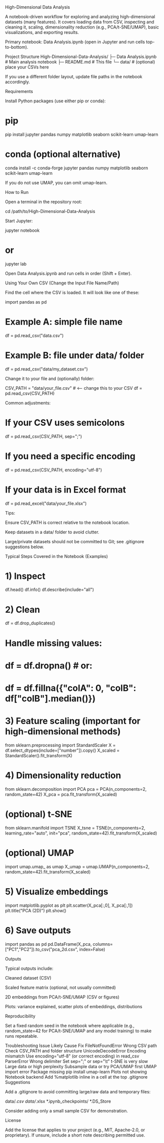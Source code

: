 High-Dimensional Data Analysis

A notebook-driven workflow for exploring and analyzing high-dimensional datasets (many features). It covers loading data from CSV, inspecting and cleaning it, scaling, dimensionality reduction (e.g., PCA/t-SNE/UMAP), basic visualizations, and exporting results.

Primary notebook: Data Analysis.ipynb (open in Jupyter and run cells top-to-bottom).

Project Structure
High-Dimensional-Data-Analysis/
├─ Data Analysis.ipynb        # Main analysis notebook
├─ README.md                  # This file
└─ data/                      # (optional) place your CSVs here


If you use a different folder layout, update file paths in the notebook accordingly.

Requirements

Install Python packages (use either pip or conda):

# pip
pip install jupyter pandas numpy matplotlib seaborn scikit-learn umap-learn

# conda (optional alternative)
conda install -c conda-forge jupyter pandas numpy matplotlib seaborn scikit-learn umap-learn


If you do not use UMAP, you can omit umap-learn.

How to Run

Open a terminal in the repository root:

cd /path/to/High-Dimensional-Data-Analysis


Start Jupyter:

jupyter notebook
# or
jupyter lab


Open Data Analysis.ipynb and run cells in order (Shift + Enter).

Using Your Own CSV (Change the Input File Name/Path)

Find the cell where the CSV is loaded. It will look like one of these:

import pandas as pd

# Example A: simple file name
df = pd.read_csv("data.csv")

# Example B: file under data/ folder
df = pd.read_csv("data/my_dataset.csv")


Change it to your file and (optionally) folder:

CSV_PATH = "data/your_file.csv"  # <-- change this to your CSV
df = pd.read_csv(CSV_PATH)


Common adjustments:

# If your CSV uses semicolons
df = pd.read_csv(CSV_PATH, sep=";")

# If you need a specific encoding
df = pd.read_csv(CSV_PATH, encoding="utf-8")

# If your data is in Excel format
df = pd.read_excel("data/your_file.xlsx")


Tips:

Ensure CSV_PATH is correct relative to the notebook location.

Keep datasets in a data/ folder to avoid clutter.

Large/private datasets should not be committed to Git; see .gitignore suggestions below.

Typical Steps Covered in the Notebook (Examples)
# 1) Inspect
df.head()
df.info()
df.describe(include="all")

# 2) Clean
df = df.drop_duplicates()
# Handle missing values:
# df = df.dropna()  # or:
# df = df.fillna({"colA": 0, "colB": df["colB"].median()})

# 3) Feature scaling (important for high-dimensional methods)
from sklearn.preprocessing import StandardScaler
X = df.select_dtypes(include=["number"]).copy()
X_scaled = StandardScaler().fit_transform(X)

# 4) Dimensionality reduction
from sklearn.decomposition import PCA
pca = PCA(n_components=2, random_state=42)
X_pca = pca.fit_transform(X_scaled)

# (optional) t-SNE
from sklearn.manifold import TSNE
X_tsne = TSNE(n_components=2, learning_rate="auto", init="pca", random_state=42).fit_transform(X_scaled)

# (optional) UMAP
import umap.umap_ as umap
X_umap = umap.UMAP(n_components=2, random_state=42).fit_transform(X_scaled)

# 5) Visualize embeddings
import matplotlib.pyplot as plt
plt.scatter(X_pca[:,0], X_pca[:,1])
plt.title("PCA (2D)")
plt.show()

# 6) Save outputs
import pandas as pd
pd.DataFrame(X_pca, columns=["PC1","PC2"]).to_csv("pca_2d.csv", index=False)

Outputs

Typical outputs include:

Cleaned dataset (CSV)

Scaled feature matrix (optional, not usually committed)

2D embeddings from PCA/t-SNE/UMAP (CSV or figures)

Plots: variance explained, scatter plots of embeddings, distributions

Reproducibility

Set a fixed random seed in the notebook where applicable (e.g., random_state=42 for PCA/t-SNE/UMAP and any model training) to make runs repeatable.

Troubleshooting
Issue	Likely Cause	Fix
FileNotFoundError	Wrong CSV path	Check CSV_PATH and folder structure
UnicodeDecodeError	Encoding mismatch	Use encoding="utf-8" (or correct encoding) in read_csv
ParserError	Wrong delimiter	Set sep=";" or sep="\t"
t-SNE is very slow	Large data or high perplexity	Subsample data or try PCA/UMAP first
UMAP import error	Package missing	pip install umap-learn
Plots not showing	Notebook backend	Add %matplotlib inline in a cell at the top
.gitignore Suggestions

Add a .gitignore to avoid committing large/raw data and temporary files:

data/*.csv
data/*.xlsx
*.ipynb_checkpoints/
*.DS_Store


Consider adding only a small sample CSV for demonstration.

License

Add the license that applies to your project (e.g., MIT, Apache-2.0, or proprietary). If unsure, include a short note describing permitted use.
